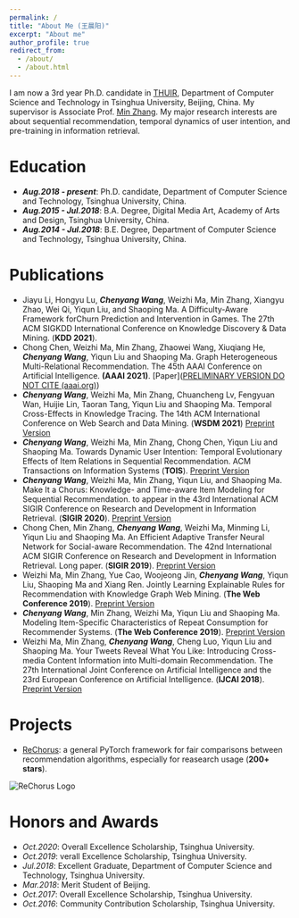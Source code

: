 ```yaml
---
permalink: /
title: "About Me (王晨阳)"
excerpt: "About me"
author_profile: true
redirect_from: 
  - /about/
  - /about.html
---
```


I am now a 3rd year Ph.D. candidate in [THUIR](http://www.thuir.cn/), Department of Computer Science and Technology in Tsinghua University, Beijing, China. My supervisor is Associate Prof. [Min Zhang](http://www.thuir.cn/group/~mzhang/). My major research interests are about sequential recommendation, temporal dynamics of user intention, and pre-training in information retrieval. 

Education
======
* ***Aug.2018 - present***: Ph.D. candidate, Department of Computer Science and Technology, Tsinghua University, China.
* ***Aug.2015 - Jul.2018***: B.A. Degree, Digital Media Art, Academy of Arts and Design, Tsinghua University, China. 
* ***Aug.2014 - Jul.2018***: B.E. Degree, Department of Computer Science and Technology, Tsinghua University, China. 

Publications
======
* Jiayu Li, Hongyu Lu, ***Chenyang Wang***, Weizhi Ma, Min Zhang, Xiangyu Zhao, Wei Qi, Yiqun Liu, and Shaoping Ma. A Difficulty-Aware Framework forChurn Prediction and Intervention in Games. The 27th ACM SIGKDD International Conference on Knowledge Discovery & Data Mining. (**KDD 2021**).
* Chong Chen, Weizhi Ma, Min Zhang, Zhaowei Wang, Xiuqiang He, ***Chenyang Wang***, Yiqun Liu and Shaoping Ma. Graph Heterogeneous Multi-Relational Recommendation. The 45th AAAI Conference on Artificial Intelligence. **(AAAI 2021)**. [Paper]([PRELIMINARY VERSION DO NOT CITE (aaai.org)](https://www.aaai.org/AAAI21Papers/AAAI-615.ChenC.pdf))
* ***Chenyang Wang***, Weizhi Ma, Min Zhang, Chuancheng Lv, Fengyuan Wan, Huijie Lin, Taoran Tang, Yiqun Liu and Shaoping Ma. Temporal Cross-Effects in Knowledge Tracing. The 14th ACM International Conference on Web Search and Data Mining. (**WSDM 2021**) [Preprint Version](http://www.thuir.cn/group/~mzhang/publications/WSDM2021-WangChenyang.pdf)
* ***Chenyang Wang***, Weizhi Ma, Min Zhang, Chong Chen, Yiqun Liu and Shaoping Ma. Towards Dynamic User Intention: Temporal Evolutionary Effects of Item Relations in Sequential Recommendation. ACM Transactions on Information Systems (**TOIS**). [Preprint Version](http://www.thuir.cn/group/~mzhang/publications/TOIS2020-WangChenyang.pdf)
* ***Chenyang Wang***, Weizhi Ma, Min Zhang, Yiqun Liu, and Shaoping Ma. Make It a Chorus: Knowledge- and Time-aware Item Modeling for Sequential Recommendation. to appear in the 43rd International ACM SIGIR Conference on Research and Development in Information Retrieval. (**SIGIR 2020**). [Preprint Version](http://www.thuir.cn/group/~mzhang/publications/SIGIR2020Wangcy.pdf)
* Chong Chen, Min Zhang, ***Chenyang Wang***, Weizhi Ma, Minming Li, Yiqun Liu and Shaoping Ma. An Efficient Adaptive Transfer Neural Network for Social-aware Recommendation. The 42nd International ACM SIGIR Conference on Research and Development in Information Retrieval. Long paper. (**SIGIR 2019**). [Preprint Version](http://www.thuir.cn/group/~mzhang/publications/SIGIR2019ChenC.pdf)
* Weizhi Ma, Min Zhang, Yue Cao, Woojeong Jin, ***Chenyang Wang***, Yiqun Liu, Shaoping Ma and Xiang Ren. Jointly Learning Explainable Rules for Recommendation with Knowledge Graph Web Mining. (**The Web Conference 2019**). [Preprint Version](http://www.thuir.cn/group/~mzhang/publications/WWW2019-mwz.pdf)
* ***Chenyang Wang***, Min Zhang, Weizhi Ma, Yiqun Liu and Shaoping Ma. Modeling Item-Specific Characteristics of Repeat Consumption for Recommender Systems. (**The Web Conference 2019**). [Preprint Version](http://www.thuir.cn/group/~mzhang/publications/WWW2019-wcy.pdf)
* Weizhi Ma, Min Zhang, ***Chenyang Wang***, Cheng Luo, Yiqun Liu and Shaoping Ma. Your Tweets Reveal What You Like: Introducing Cross-media Content Information into Multi-domain Recommendation. The 27th International Joint Conference on Artificial Intelligence and the 23rd European Conference on Artificial Intelligence. (**IJCAI 2018**). [Preprint Version](http://www.thuir.cn/group/~mzhang/publications/IJCAI18-Ma.pdf)

Projects
======
* [ReChorus](https://github.com/THUwangcy/ReChorus): a general PyTorch framework for fair comparisons between recommendation algorithms, especially for reasearch usage (**200+ stars**).

![ReChorus Logo]({{site.url}}/images/logo.png)

Honors and Awards
======
* *Oct.2020*: Overall Excellence Scholarship, Tsinghua University.
* *Oct.2019*: verall Excellence Scholarship, Tsinghua University.
* *Jul.2018*: Excellent Graduate, Department of Computer Science and Technology, Tsinghua University.
* *Mar.2018*: Merit Student of Beijing.
* *Oct.2017*: Overall Excellence Scholarship, Tsinghua University. 
* *Oct.2016*: Community Contribution Scholarship, Tsinghua University.



